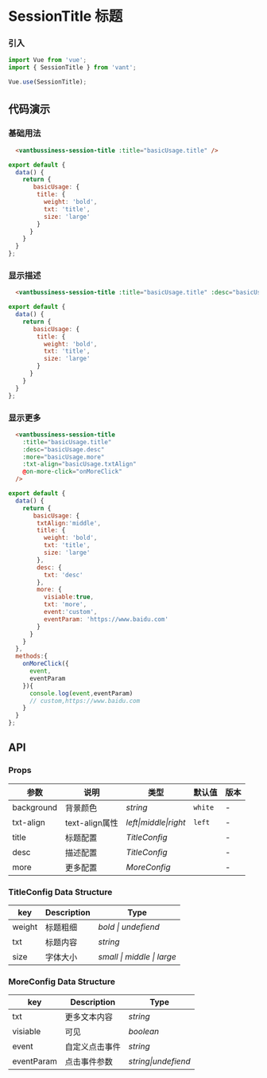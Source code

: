 # SessionTitle 标题

### 引入

``` javascript
import Vue from 'vue';
import { SessionTitle } from 'vant';

Vue.use(SessionTitle);
```

## 代码演示

### 基础用法

```html
  <vantbussiness-session-title :title="basicUsage.title" />
```

```js
export default {
  data() {
    return {
       basicUsage: {
        title: {
          weight: 'bold',
          txt: 'title',
          size: 'large'
        }
      }
    }
  }
};
```


### 显示描述

```html
  <vantbussiness-session-title :title="basicUsage.title" :desc="basicUsage.desc" />
```

```js
export default {
  data() {
    return {
       basicUsage: {
        title: {
          weight: 'bold',
          txt: 'title',
          size: 'large'
        }
      }
    }
  }
};
```


### 显示更多

```html
  <vantbussiness-session-title
    :title="basicUsage.title"
    :desc="basicUsage.desc"
    :more="basicUsage.more"
    :txt-align="basicUsage.txtAlign"
    @on-more-click="onMoreClick"
  />
```

```js
export default {
  data() {
    return {
       basicUsage: {
        txtAlign:'middle',
        title: {
          weight: 'bold',
          txt: 'title',
          size: 'large'
        },
        desc: {
          txt: 'desc'
        },
        more: {
          visiable:true,
          txt: 'more',
          event:'custom',
          eventParam: 'https://www.baidu.com'
        }
      }
    }
  },
  methods:{
    onMoreClick({
      event,
      eventParam
    }){
      console.log(event,eventParam)
      // custom,https://www.baidu.com
    }
  }
};
```

## API

### Props

| 参数       | 说明           | 类型                  | 默认值  | 版本 |
| ---------- | -------------- | --------------------- | ------- | ---- |
| background | 背景颜色       | *string*              | `white` | -    |
| txt-align  | text-align属性 | *left\|middle\|right* | `left`  | -    |
| title      | 标题配置       | *TitleConfig*         |         | -    |
| desc       | 描述配置       | *TitleConfig*         |         | -    |
| more       | 更多配置       | *MoreConfig*          |         | -    |

### TitleConfig Data Structure

| key    | Description | Type                       |
| ------ | ----------- | -------------------------- |
| weight | 标题粗细    | *bold \| undefiend*        |
| txt    | 标题内容    | *string*                   |
| size   | 字体大小    | *small \| middle \| large* |

### MoreConfig Data Structure

| key        | Description    | Type                |
| ---------- | -------------- | ------------------- |
| txt        | 更多文本内容   | *string*            |
| visiable   | 可见           | *boolean*           |
| event      | 自定义点击事件 | *string*            |
| eventParam | 点击事件参数   | *string\|undefiend* |
